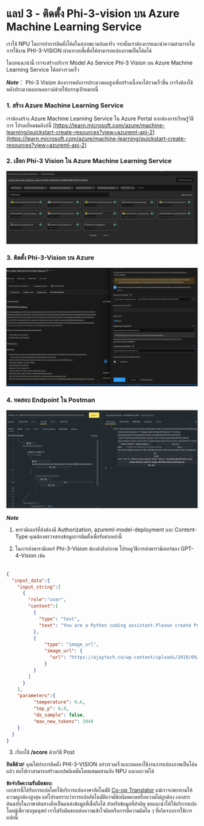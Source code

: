 <!--
CO_OP_TRANSLATOR_METADATA:
{
  "original_hash": "20cb4e6ac1686248e8be913ccf6c2bc2",
  "translation_date": "2025-07-17T04:33:40+00:00",
  "source_file": "md/02.Application/02.Code/Phi3/VSCodeExt/HOL/Apple/03.DeployPhi3VisionOnAzure.md",
  "language_code": "th"
}
-->
# **แลป 3 - ติดตั้ง Phi-3-vision บน Azure Machine Learning Service**

เราใช้ NPU ในการทำการติดตั้งโค้ดในสภาพแวดล้อมจริง จากนั้นเราต้องการแนะนำความสามารถในการใช้งาน PHI-3-VISION ผ่านระบบนี้เพื่อให้สามารถแปลงภาพเป็นโค้ดได้

ในบทแนะนำนี้ เราจะสร้างบริการ Model As Service Phi-3 Vision บน Azure Machine Learning Service ได้อย่างรวดเร็ว

***Note***： Phi-3 Vision ต้องการพลังการประมวลผลสูงเพื่อสร้างเนื้อหาได้รวดเร็วขึ้น เราจึงต้องใช้พลังประมวลผลบนคลาวด์ช่วยให้บรรลุเป้าหมายนี้


### **1. สร้าง Azure Machine Learning Service**

เราต้องสร้าง Azure Machine Learning Service ใน Azure Portal หากต้องการเรียนรู้วิธีการ โปรดเยี่ยมชมลิงก์นี้ [https://learn.microsoft.com/azure/machine-learning/quickstart-create-resources?view=azureml-api-2](https://learn.microsoft.com/azure/machine-learning/quickstart-create-resources?view=azureml-api-2)


### **2. เลือก Phi-3 Vision ใน Azure Machine Learning Service**

![Catalog](../../../../../../../../../translated_images/vison_catalog.f979823d5bde8aef2c37a3a9686f6c5d0c521f93730447798ea6fb580091443f.th.png)


### **3. ติดตั้ง Phi-3-Vision บน Azure**


![Deploy](../../../../../../../../../translated_images/vision_deploy.a8114ccd849a957272bf30959bdef166b21a0fac4c4f0129dab0106b97104772.th.png)


### **4. ทดสอบ Endpoint ใน Postman**


![Test](../../../../../../../../../translated_images/vision_test.0b9c1b1d414131d03398c88fc1b79d839e7946c2ae5c9fd170a2894c271e2993.th.png)


***Note***

1. พารามิเตอร์ที่ส่งต้องมี Authorization, azureml-model-deployment และ Content-Type คุณต้องตรวจสอบข้อมูลการติดตั้งเพื่อรับค่าเหล่านี้

2. ในการส่งพารามิเตอร์ Phi-3-Vision ต้องส่งลิงก์ภาพ โปรดดูวิธีการส่งพารามิเตอร์ของ GPT-4-Vision เช่น

```json

{
  "input_data":{
    "input_string":[
      {
        "role":"user",
        "content":[ 
          {
            "type": "text",
            "text": "You are a Python coding assistant.Please create Python code for image "
          },
          {
              "type": "image_url",
              "image_url": {
                "url": "https://ajaytech.co/wp-content/uploads/2019/09/index.png"
              }
          }
        ]
      }
    ],
    "parameters":{
          "temperature": 0.6,
          "top_p": 0.9,
          "do_sample": false,
          "max_new_tokens": 2048
    }
  }
}

```

3. เรียกใช้ **/score** ด้วยวิธี Post

**ยินดีด้วย**! คุณได้ทำการติดตั้ง PHI-3-VISION อย่างรวดเร็วและทดลองใช้งานการแปลงภาพเป็นโค้ดแล้ว ต่อไปเราสามารถสร้างแอปพลิเคชันโดยผสมผสานกับ NPU และคลาวด์ได้

**ข้อจำกัดความรับผิดชอบ**:  
เอกสารนี้ได้รับการแปลโดยใช้บริการแปลภาษาอัตโนมัติ [Co-op Translator](https://github.com/Azure/co-op-translator) แม้เราจะพยายามให้ความถูกต้องสูงสุด แต่โปรดทราบว่าการแปลอัตโนมัติอาจมีข้อผิดพลาดหรือความไม่ถูกต้อง เอกสารต้นฉบับในภาษาต้นทางถือเป็นแหล่งข้อมูลที่เชื่อถือได้ สำหรับข้อมูลที่สำคัญ ขอแนะนำให้ใช้บริการแปลโดยผู้เชี่ยวชาญมนุษย์ เราไม่รับผิดชอบต่อความเข้าใจผิดหรือการตีความผิดใด ๆ ที่เกิดจากการใช้การแปลนี้